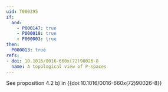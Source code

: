 ```yaml
---
uid: T000395
if:
  and:
    - P000147: true
    - P000018: true
    - P000003: true
then:
  P000013: true
refs:
- doi: 10.1016/0016-660x(72)90026-8
  name: A topological view of P-spaces
---
```


See proposition 4.2 b) in {{doi:10.1016/0016-660x(72)90026-8}}
